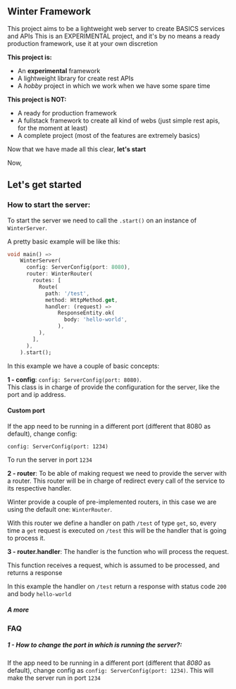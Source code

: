 ## Winter Framework

This project aims to be a lightweight web server to create BASICS services and APIs
This is an EXPERIMENTAL project, and it's by no means a ready production framework, use it at your own discretion

**This project is:**

- An **experimental** framework
- A lightweight library for create rest APIs
- A *hobby* project in which we work when we have some spare time

**This project is NOT:**

- A ready for production framework
- A fullstack framework to create all kind of webs (just simple rest apis, for the moment at least)
- A complete project (most of the features are extremely basics)

Now that we have made all this clear, **let's start**

Now,

## Let's get started

### How to start the server:

To start the server we need to call the `.start()` on an instance of `WinterServer`.

A pretty basic example will be like this:

```dart
void main() =>
    WinterServer(
      config: ServerConfig(port: 8080),
      router: WinterRouter(
        routes: [
          Route(
            path: '/test',
            method: HttpMethod.get,
            handler: (request) =>
                ResponseEntity.ok(
                  body: 'hello-world',
                ),
          ),
        ],
      ),
    ).start();
```

In this example we have a couple of basic concepts:

**1 - config**: `config: ServerConfig(port: 8080)`.  
This class is in charge of provide the configuration for the server, like the port and ip address.

#### Custom port

If the app need to be running in a different port (different that 8080 as default), change config:

`config: ServerConfig(port: 1234)`

To run the server in port `1234`

**2 - router**: To be able of making request we need to provide the server with a router.
This router will be in charge of redirect every call of the service to its respective handler.

Winter provide a couple of pre-implemented routers, in this case we are using the default one: `WinterRouter`.

With this router we define a handler on path `/test` of type `get`, so, every time a `get` request is executed
on `/test` this will be the handler that is going to process it.

**3 - router.handler**: The handler is the function who will process the request.

This function receives a request, which is assumed to be processed, and returns a response

In this example the handler on `/test` return a response with status code `200` and body `hello-world`
##### A more
### FAQ

##### 1 - How to change the port in which is running the server?:

If the app need to be running in a different port (different that *8080* as default), change config
as `config: ServerConfig(port: 1234)`. This will make the server run in port `1234`